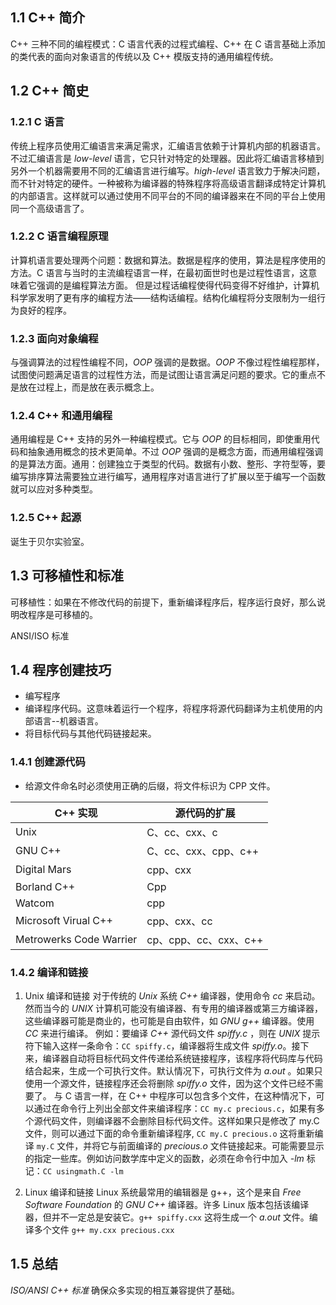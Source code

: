 ## 1.1 C++ 简介
C++ 三种不同的编程模式：C 语言代表的过程式编程、C++ 在 C 语言基础上添加的类代表的面向对象语言的传统以及 C++ 模版支持的通用编程传统。

## 1.2 C++ 简史
### 1.2.1 C 语言
传统上程序员使用汇编语言来满足需求，汇编语言依赖于计算机内部的机器语言。不过汇编语言是 *low-level* 语言，它只针对特定的处理器。因此将汇编语言移植到另外一个机器需要用不同的汇编语言进行编写。*high-level* 语言致力于解决问题，而不针对特定的硬件。一种被称为编译器的特殊程序将高级语言翻译成特定计算机的内部语言。这样就可以通过使用不同平台的不同的编译器来在不同的平台上使用同一个高级语言了。

### 1.2.2 C 语言编程原理
计算机语言要处理两个问题：数据和算法。数据是程序的使用，算法是程序使用的方法。C 语言与当时的主流编程语言一样，在最初面世时也是过程性语言，这意味着它强调的是编程算法方面。
但是过程话编程使得代码变得不好维护，计算机科学家发明了更有序的编程方法——结构话编程。结构化编程将分支限制为一组行为良好的程序。

### 1.2.3 面向对象编程
与强调算法的过程性编程不同，*OOP* 强调的是数据。*OOP* 不像过程性编程那样，试图使问题满足语言的过程性方法，而是试图让语言满足问题的要求。它的重点不是放在过程上，而是放在表示概念上。

### 1.2.4 C++ 和通用编程
通用编程是 C++ 支持的另外一种编程模式。它与 *OOP* 的目标相同，即使重用代码和抽象通用概念的技术更简单。不过 *OOP* 强调的是概念方面，而通用编程强调的是算法方面。通用：创建独立于类型的代码。数据有小数、整形、字符型等，要编写排序算法需要独立进行编写，通用程序对语言进行了扩展以至于编写一个函数就可以应对多种类型。

### 1.2.5 C++ 起源
诞生于贝尔实验室。

## 1.3 可移植性和标准
可移植性：如果在不修改代码的前提下，重新编译程序后，程序运行良好，那么说明改程序是可移植的。

ANSI/ISO 标准

## 1.4 程序创建技巧
- 编写程序
- 编译程序代码。这意味着运行一个程序，将程序将源代码翻译为主机使用的内部语言--机器语言。
- 将目标代码与其他代码链接起来。

### 1.4.1 创建源代码
- 给源文件命名时必须使用正确的后缀，将文件标识为 CPP 文件。

| C++ 实现 | 源代码的扩展 |
| -----   | ----       | 
| Unix | C、cc、cxx、c |  
| GNU C++ | C、cc、cxx、cpp、c++ |
| Digital Mars | cpp、cxx |
| Borland C++ | Cpp |
| Watcom | cpp |
| Microsoft Virual C++ | cpp、cxx、cc |
| Metrowerks Code Warrier | cp、cpp、cc、cxx、c++ |

### 1.4.2 编译和链接
1. Unix 编译和链接
对于传统的 *Unix* 系统 *C++* 编译器，使用命令 *cc* 来启动。然而当今的 *UNIX* 计算机可能没有编译器、有专用的编译器或第三方编译器，这些编译器可能是商业的，也可能是自由软件，如 *GNU g++* 编译器。使用 *CC* 来进行编译。
例如：要编译 *C++* 源代码文件 *spiffy.c* ，则在 *UNIX* 提示符下输入这样一条命令：`CC spiffy.c`，编译器将生成文件 *spiffy.o*。接下来，编译器自动将目标代码文件传递给系统链接程序，该程序将代码库与代码结合起来，生成一个可执行文件。默认情况下，可执行文件为 *a.out* 。如果只使用一个源文件，链接程序还会将删除 *spiffy.o* 文件，因为这个文件已经不需要了。
与 C 语言一样，在 C++ 中程序可以包含多个文件，在这种情况下，可以通过在命令行上列出全部文件来编译程序：`CC my.c precious.c`，如果有多个源代码文件，则编译器不会删除目标代码文件。这样如果只是修改了 my.C 文件，则可以通过下面的命令重新编译程序, `CC my.C precious.o` 这将重新编译 `my.C` 文件，并将它与前面编译的 *precious.o* 文件链接起来。可能需要显示的指定一些库。例如访问数学库中定义的函数，必须在命令行中加入 *-lm* 标记：`CC usingmath.C -lm`

2. Linux 编译和链接
Linux 系统最常用的编辑器是 g++，这个是来自 *Free Software Foundation* 的 *GNU C++* 编译器。许多 Linux 版本包括该编译器，但并不一定总是安装它。`g++ spiffy.cxx` 这将生成一个 *a.out* 文件。编译多个文件 `g++ my.cxx precious.cxx`  

## 1.5 总结
*ISO/ANSI C++ 标准* 确保众多实现的相互兼容提供了基础。